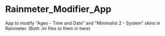 # Rainmeter_Modifier_App
App to modify "Ageo - Time and Date" and "Minimalist 2 - System" skins in Rainmeter. (Both .ini files to them in here)
